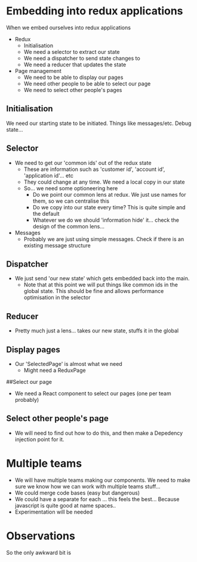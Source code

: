 # Embedding into redux applications

When we embed ourselves into redux applications

* Redux
  * Initialisation
  * We need a selector to extract our state
  * We need a dispatcher to send state changes to
  * We need a reducer that updates the state
* Page management
  * We need to be able to display our pages
  * We need other people to be able to select our page
  * We need to select other people's pages
  
## Initialisation

We need our starting state to be initiated. Things like messages/etc. Debug state... 

## Selector

* We need to get our 'common ids' out of the redux state
    * These are information such as 'customer id', 'account id', 'application id'... etc
    * They could change at any time. We need a local copy in our state
    * So... we need some optioneering here
      * Do we point our common lens at redux. We just use names for them, so we can centralise this
      * Do we copy into our state every time? This is quite simple and the default
      * Whatever we do we should 'information hide' it... check the design of the common lens...
* Messages
  * Probably we are just using simple messages. Check if there is an existing message structure

## Dispatcher

* We just send 'our new state' which gets embedded back into the main.
  * Note that at this point we will put things like common ids in the global state. This should be fine and allows performance optimisation in the selector

## Reducer

* Pretty much just a lens... takes our new state, stuffs it in the global

## Display  pages

* Our 'SelectedPage' is almost what we need
  * Might need a ReduxPage

##Select our page

* We need a React component to select our pages (one per team probably)

## Select other people's page

* We will need to find out how to do this, and then make a Depedency injection point for it.

# Multiple teams
* We will have multiple teams making our components. We need to make sure we know how we can work with multiple teams stuff...
* We could merge code bases (easy but dangerous)
* We could have a separate <SelectedPage> for each ... this feels the best... Because javascript is quite good at name spaces..
* Experimentation will be needed

# Observations

So the only awkward bit is 




